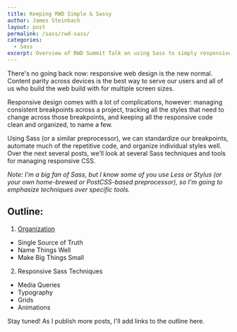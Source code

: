 ```yaml
---
title: Keeping RWD Simple & Sassy
author: James Steinbach
layout: post
permalink: /sass/rwd-sass/
categories:
  - Sass
excerpt: Overview of RWD Summit Talk on using Sass to simply responsive web design.
---
```


There's no going back now: responsive web design is the new normal. Content parity across devices is the best way to serve our users and all of us who build the web build with for multiple screen sizes.

Responsive design comes with a lot of complications, however: managing consistent breakpoints across a project, tracking all the styles that need to change across those breakpoints, and keeping all the responsive code clean and organized, to name a few.

Using Sass (or a similar preprocessor), we can standardize our breakpoints, automate much of the repetitive code, and organize individual styles well. Over the next several posts, we’ll look at several Sass techniques and tools for managing responsive CSS.

*Note: I'm a big fan of Sass, but I know some of you use Less or Stylus (or your own home-brewed or PostCSS-based preprocessor), so I'm going to emphasize techniques over specific tools.*

## Outline:

1. [Organization](/sass/rwd-sass-organization/)
  * Single Source of Truth
  * Name Things Well
  * Make Big Things Small
2. Responsive Sass Techniques
  * Media Queries
  * Typography
  * Grids
  * Animations

Stay tuned! As I publish more posts, I'll add links to the outline here.
